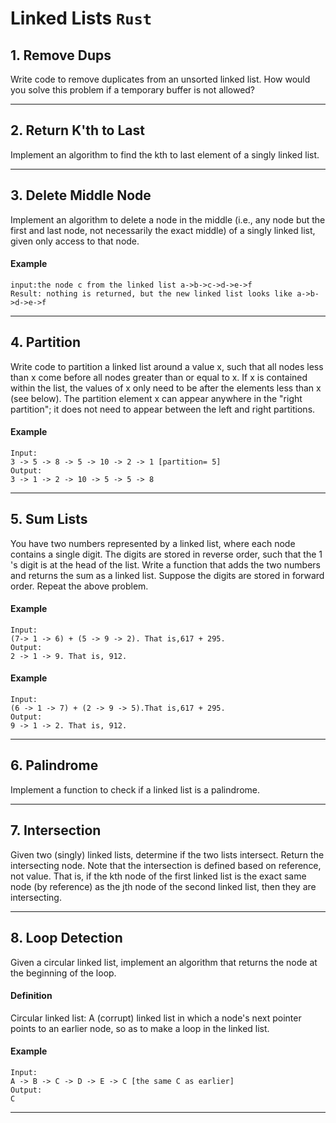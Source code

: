 # Linked Lists `Rust`

## 1. Remove Dups

Write code to remove duplicates from an unsorted linked list. How would you solve this problem if a temporary buffer is not allowed?

<hr/>

## 2. Return K'th to Last

Implement an algorithm to find the kth to last element of a singly linked list.

<hr/>

## 3. Delete Middle Node

Implement an algorithm to delete a node in the middle (i.e., any node but the first and last node, not necessarily the exact middle) of a
singly linked list, given only access to that node.

#### Example

```
input:the node c from the linked list a->b->c->d->e->f
Result: nothing is returned, but the new linked list looks like a->b->d->e->f
```

<hr/>

## 4. Partition

Write code to partition a linked list around a value x, such that all nodes less than x come before all nodes greater than or equal to x. If
x is contained within the list, the values of x only need to be after the elements less than x (see below). The partition element x can
appear anywhere in the
"right partition"; it does not need to appear between the left and right partitions.

#### Example

```
Input:
3 -> 5 -> 8 -> 5 -> 10 -> 2 -> 1 [partition= 5]
Output:
3 -> 1 -> 2 -> 10 -> 5 -> 5 -> 8
```

<hr/>

## 5. Sum Lists

You have two numbers represented by a linked list, where each node contains a single digit. The digits are stored in reverse order, such
that the 1 's digit is at the head of the list. Write a function that adds the two numbers and returns the sum as a linked list. Suppose the
digits are stored in forward order. Repeat the above problem.

#### Example

```
Input: 
(7-> 1 -> 6) + (5 -> 9 -> 2). That is,617 + 295.
Output: 
2 -> 1 -> 9. That is, 912. 
```

#### Example

```
Input:
(6 -> 1 -> 7) + (2 -> 9 -> 5).That is,617 + 295.
Output: 
9 -> 1 -> 2. That is, 912. 
```

<hr/>

## 6. Palindrome

Implement a function to check if a linked list is a palindrome.

<hr/>

## 7. Intersection

Given two (singly) linked lists, determine if the two lists intersect. Return the intersecting node. Note that the intersection is defined
based on reference, not value. That is, if the kth node of the first linked list is the exact same node (by reference) as the jth node of
the second linked list, then they are intersecting.

<hr/>

## 8. Loop Detection

Given a circular linked list, implement an algorithm that returns the node at the beginning of the loop.

#### Definition

Circular linked list: A (corrupt) linked list in which a node's next pointer points to an earlier node, so as to make a loop in the linked
list.

#### Example

```
Input:
A -> B -> C -> D -> E -> C [the same C as earlier] 
Output: 
C
```

<hr/>
